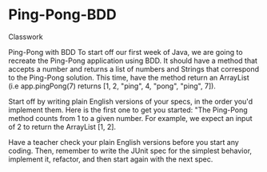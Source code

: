 # Ping-Pong-BDD

Classwork

Ping-Pong with BDD
To start off our first week of Java, we are going to recreate the Ping-Pong application using BDD. It should have a method that accepts a number and returns a list of numbers and Strings that correspond to the Ping-Pong solution. This time, have the method return an ArrayList (i.e app.pingPong(7) returns [1, 2, "ping", 4, "pong", "ping", 7]).

Start off by writing plain English versions of your specs, in the order you'd implement them. Here is the first one to get you started: "The Ping-Pong method counts from 1 to a given number. For example, we expect an input of 2 to return the ArrayList [1, 2].

Have a teacher check your plain English versions before you start any coding. Then, remember to write the JUnit spec for the simplest behavior, implement it, refactor, and then start again with the next spec.
